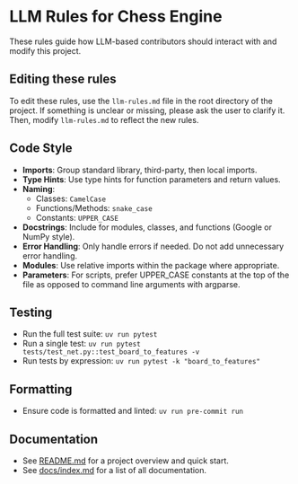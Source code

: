 # LLM Rules for Chess Engine

These rules guide how LLM-based contributors should interact with and modify this project.

## Editing these rules
To edit these rules, use the `llm-rules.md` file in the root directory of the project. If something is unclear or missing, please ask the user to clarify it. Then, modify `llm-rules.md` to reflect the new rules.

## Code Style

- **Imports**: Group standard library, third-party, then local imports.
- **Type Hints**: Use type hints for function parameters and return values.
- **Naming**:
  - Classes: `CamelCase`
  - Functions/Methods: `snake_case`
  - Constants: `UPPER_CASE`
- **Docstrings**: Include for modules, classes, and functions (Google or NumPy style).
- **Error Handling**: Only handle errors if needed. Do not add unnecessary error handling.
- **Modules**: Use relative imports within the package where appropriate.
- **Parameters**: For scripts, prefer UPPER_CASE constants at the top of the file as opposed to command line arguments with argparse.

## Testing

- Run the full test suite: `uv run pytest`
- Run a single test: `uv run pytest tests/test_net.py::test_board_to_features -v`
- Run tests by expression: `uv run pytest -k "board_to_features"`

## Formatting

- Ensure code is formatted and linted: `uv run pre-commit run`

## Documentation

- See [README.md](README.md) for a project overview and quick start.
- See [docs/index.md](docs/index.md) for a list of all documentation.
